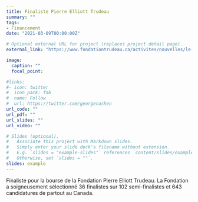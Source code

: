 ```yaml
---
title: Finaliste Pierre Elliott Trudeau
summary: ""
tags:
- Financement
date: "2021-03-09T00:00:00Z"

# Optional external URL for project (replaces project detail page).
external_link: "https://www.fondationtrudeau.ca/activites/nouvelles/le-premier-pas-vers-un-leadership-engage"

image:
  caption: ""
  focal_point:

#links:
#- icon: twitter
#  icon_pack: fab
#  name: Follow
#  url: https://twitter.com/georgecushen
url_code: ""
url_pdf: ""
url_slides: ""
url_video: ""

# Slides (optional).
#   Associate this project with Markdown slides.
#   Simply enter your slide deck's filename without extension.
#   E.g. `slides = "example-slides"` references `content/slides/example-slides.md`.
#   Otherwise, set `slides = ""`.
slides: example
---
```


Finaliste pour la bourse de la Fondation Pierre Elliott Trudeau. La Fondation a soigneusement sélectionné 36 finalistes sur 102 semi-finalistes et 643 candidatures de partout au Canada.